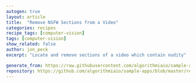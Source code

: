 ```yaml
---
autogen: true
layout: article
title:  "Remove NSFW Sections from a Video"
categories: recipes
recipe_tags: [computer-vision]
tags: [computer-vision]
show_related: false
author: jon_peck
excerpt: "Locate and remove sections of a video which contain nudity"

generate_from: https://raw.githubusercontent.com/algorithmiaio/sample-apps/master/recipes/video-nsfw/README.md
repository: https://github.com/algorithmiaio/sample-apps/blob/master/recipes/video-nsfw/video-nsfw.py
---
```

